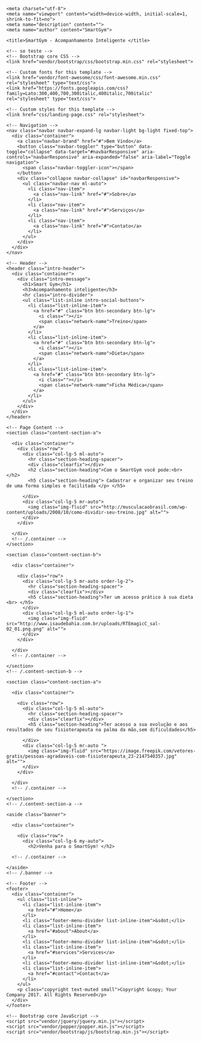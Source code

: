 <!DOCTYPE html>
<html lang="en">

  <head>

    <meta charset="utf-8">
    <meta name="viewport" content="width=device-width, initial-scale=1, shrink-to-fit=no">
    <meta name="description" content="">
    <meta name="author" content="SmartGym">

    <title>SmartGym - Acompanhamento Inteligente </title>
    
    <!-- so teste -->
    <!-- Bootstrap core CSS -->
    <link href="vendor/bootstrap/css/bootstrap.min.css" rel="stylesheet">

    <!-- Custom fonts for this template -->
    <link href="vendor/font-awesome/css/font-awesome.min.css" rel="stylesheet" type="text/css">
    <link href="https://fonts.googleapis.com/css?family=Lato:300,400,700,300italic,400italic,700italic" rel="stylesheet" type="text/css">

    <!-- Custom styles for this template -->
    <link href="css/landing-page.css" rel="stylesheet">

  </head>

  <body>

    <!-- Navigation -->
    <nav class="navbar navbar-expand-lg navbar-light bg-light fixed-top">
      <div class="container">
        <a class="navbar-brand" href="#">Bem Vindo</a>
        <button class="navbar-toggler" type="button" data-toggle="collapse" data-target="#navbarResponsive" aria-controls="navbarResponsive" aria-expanded="false" aria-label="Toggle navigation">
          <span class="navbar-toggler-icon"></span>
        </button>
        <div class="collapse navbar-collapse" id="navbarResponsive">
          <ul class="navbar-nav ml-auto">
            <li class="nav-item">
              <a class="nav-link" href="#">Sobre</a>
            </li>
            <li class="nav-item">
              <a class="nav-link" href="#">Serviços</a>
            </li>
            <li class="nav-item">
              <a class="nav-link" href="#">Contato</a>
            </li>
          </ul>
        </div>
      </div>
    </nav>

    <!-- Header -->
    <header class="intro-header">
      <div class="container">
        <div class="intro-message">
          <h1>Smart Gym</h1>
          <h3>Acompanhamento inteligente</h3>
          <hr class="intro-divider">
          <ul class="list-inline intro-social-buttons">
            <li class="list-inline-item">
              <a href="#" class="btn btn-secondary btn-lg">
                <i class=""></i>
                <span class="network-name">Treino</span>
              </a>
            </li>
            <li class="list-inline-item">
              <a href="#" class="btn btn-secondary btn-lg">
                <i class=""></i>
                <span class="network-name">Dieta</span>
              </a>
            </li>
            <li class="list-inline-item">
              <a href="#" class="btn btn-secondary btn-lg">
                <i class=""></i>
                <span class="network-name">Ficha Médica</span>
              </a>
            </li>
          </ul>
        </div>
      </div>
    </header>

    <!-- Page Content -->
    <section class="content-section-a">

      <div class="container">
        <div class="row">
          <div class="col-lg-5 ml-auto">
            <hr class="section-heading-spacer">
            <div class="clearfix"></div>
            <h2 class="section-heading">Com o SmartGym você pode:<br> </h2>
            <h5 class="section-heading"> Cadastrar e organizar seu treino de uma forma simples e facilitada </p> </h5>
              
          </div>
          <div class="col-lg-5 mr-auto">
            <img class="img-fluid" src="http://musculacaobrasil.com/wp-content/uploads/2008/10/como-dividir-seu-treino.jpg" alt="">
          </div>
        </div>

      </div>
      <!-- /.container -->
    </section>

    <section class="content-section-b">

      <div class="container">

        <div class="row">
          <div class="col-lg-5 mr-auto order-lg-2">
            <hr class="section-heading-spacer">
            <div class="clearfix"></div>
            <h5 class="section-heading">Ter um acesso prático à sua dieta <br> </h5>
          </div>
          <div class="col-lg-5 ml-auto order-lg-1">
            <img class="img-fluid" src="http://www.isaudebahia.com.br/uploads/RTEmagicC_sal-02_01.png.png" alt="">
          </div>
        </div>

      </div>
      <!-- /.container -->

    </section>
    <!-- /.content-section-b -->

    <section class="content-section-a">

      <div class="container">

        <div class="row">
          <div class="col-lg-5 ml-auto">
            <hr class="section-heading-spacer">
            <div class="clearfix"></div>
            <h5 class="section-heading">Ter acesso a sua evolução e aos resultados de seu fisioterapeuta na palma da mão,sem dificuldades</h5>
            
          </div>
          <div class="col-lg-5 mr-auto ">
            <img class="img-fluid" src="https://image.freepik.com/vetores-gratis/pessoas-agradaveis-com-fisioterapeuta_23-2147540357.jpg" alt="">
          </div>
        </div>

      </div>
      <!-- /.container -->

    </section>
    <!-- /.content-section-a -->

    <aside class="banner">

      <div class="container">

        <div class="row">
          <div class="col-lg-6 my-auto">
            <h2>Venha para o SmartGym! </h2>
          
      <!-- /.container -->

    </aside>
    <!-- /.banner -->

    <!-- Footer -->
    <footer>
      <div class="container">
        <ul class="list-inline">
          <li class="list-inline-item">
            <a href="#">Home</a>
          </li>
          <li class="footer-menu-divider list-inline-item">&sdot;</li>
          <li class="list-inline-item">
            <a href="#about">About</a>
          </li>
          <li class="footer-menu-divider list-inline-item">&sdot;</li>
          <li class="list-inline-item">
            <a href="#services">Services</a>
          </li>
          <li class="footer-menu-divider list-inline-item">&sdot;</li>
          <li class="list-inline-item">
            <a href="#contact">Contact</a>
          </li>
        </ul>
        <p class="copyright text-muted small">Copyright &copy; Your Company 2017. All Rights Reserved</p>
      </div>
    </footer>

    <!-- Bootstrap core JavaScript -->
    <script src="vendor/jquery/jquery.min.js"></script>
    <script src="vendor/popper/popper.min.js"></script>
    <script src="vendor/bootstrap/js/bootstrap.min.js"></script>

  </body>

</html>
